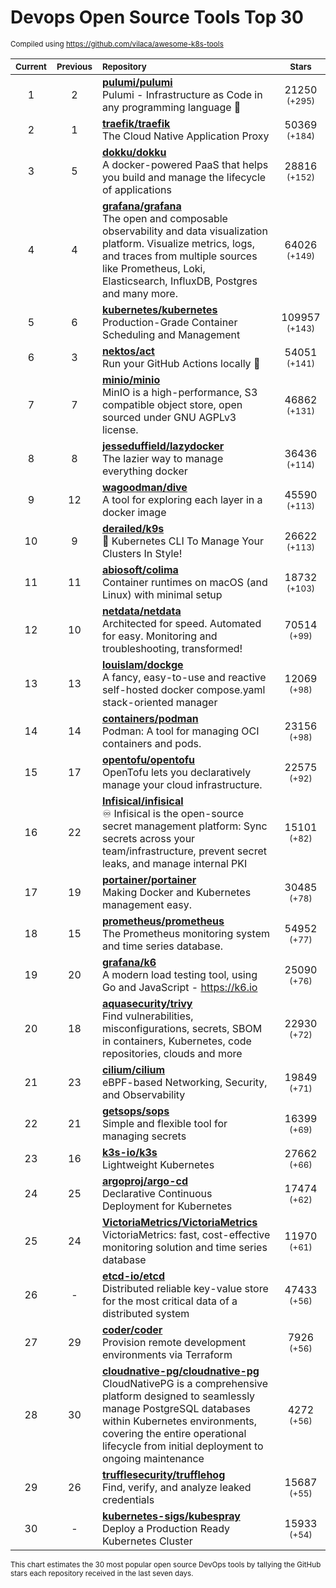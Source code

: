 # Devops Open Source Tools Top 30
<sup>Compiled using https://github.com/vilaca/awesome-k8s-tools</sup>
<div align="center">

|<sub>Current</sub>|<sub>Previous</sub>|<sub>Repository</sub>|<sub>Stars</sub>|
|:---:|:---:|:---|:---:|
|1|2|[**pulumi/pulumi**](https://github.com/pulumi/pulumi)<br/>Pulumi - Infrastructure as Code in any programming language 🚀|21250 <sup>(+295)</sup>|
|2|1|[**traefik/traefik**](https://github.com/traefik/traefik)<br/>The Cloud Native Application Proxy|50369 <sup>(+184)</sup>|
|3|5|[**dokku/dokku**](https://github.com/dokku/dokku)<br/>A docker-powered PaaS that helps you build and manage the lifecycle of applications|28816 <sup>(+152)</sup>|
|4|4|[**grafana/grafana**](https://github.com/grafana/grafana)<br/>The open and composable observability and data visualization platform. Visualize metrics, logs, and traces from multiple sources like Prometheus, Loki, Elasticsearch, InfluxDB, Postgres and many more. |64026 <sup>(+149)</sup>|
|5|6|[**kubernetes/kubernetes**](https://github.com/kubernetes/kubernetes)<br/>Production-Grade Container Scheduling and Management|109957 <sup>(+143)</sup>|
|6|3|[**nektos/act**](https://github.com/nektos/act)<br/>Run your GitHub Actions locally 🚀|54051 <sup>(+141)</sup>|
|7|7|[**minio/minio**](https://github.com/minio/minio)<br/>MinIO is a high-performance, S3 compatible object store, open sourced under GNU AGPLv3 license.|46862 <sup>(+131)</sup>|
|8|8|[**jesseduffield/lazydocker**](https://github.com/jesseduffield/lazydocker)<br/>The lazier way to manage everything docker|36436 <sup>(+114)</sup>|
|9|12|[**wagoodman/dive**](https://github.com/wagoodman/dive)<br/>A tool for exploring each layer in a docker image|45590 <sup>(+113)</sup>|
|10|9|[**derailed/k9s**](https://github.com/derailed/k9s)<br/>🐶 Kubernetes CLI To Manage Your Clusters In Style!|26622 <sup>(+113)</sup>|
|11|11|[**abiosoft/colima**](https://github.com/abiosoft/colima)<br/>Container runtimes on macOS (and Linux) with minimal setup|18732 <sup>(+103)</sup>|
|12|10|[**netdata/netdata**](https://github.com/netdata/netdata)<br/>Architected for speed. Automated for easy. Monitoring and troubleshooting, transformed!|70514 <sup>(+99)</sup>|
|13|13|[**louislam/dockge**](https://github.com/louislam/dockge)<br/>A fancy, easy-to-use and reactive self-hosted docker compose.yaml stack-oriented manager|12069 <sup>(+98)</sup>|
|14|14|[**containers/podman**](https://github.com/containers/podman)<br/>Podman: A tool for managing OCI containers and pods.|23156 <sup>(+98)</sup>|
|15|17|[**opentofu/opentofu**](https://github.com/opentofu/opentofu)<br/>OpenTofu lets you declaratively manage your cloud infrastructure.|22575 <sup>(+92)</sup>|
|16|22|[**Infisical/infisical**](https://github.com/Infisical/infisical)<br/>♾ Infisical is the open-source secret management platform: Sync secrets across your team/infrastructure, prevent secret leaks, and manage internal PKI|15101 <sup>(+82)</sup>|
|17|19|[**portainer/portainer**](https://github.com/portainer/portainer)<br/>Making Docker and Kubernetes management easy.|30485 <sup>(+78)</sup>|
|18|15|[**prometheus/prometheus**](https://github.com/prometheus/prometheus)<br/>The Prometheus monitoring system and time series database.|54952 <sup>(+77)</sup>|
|19|20|[**grafana/k6**](https://github.com/grafana/k6)<br/>A modern load testing tool, using Go and JavaScript - https://k6.io|25090 <sup>(+76)</sup>|
|20|18|[**aquasecurity/trivy**](https://github.com/aquasecurity/trivy)<br/>Find vulnerabilities, misconfigurations, secrets, SBOM in containers, Kubernetes, code repositories, clouds and more|22930 <sup>(+72)</sup>|
|21|23|[**cilium/cilium**](https://github.com/cilium/cilium)<br/>eBPF-based Networking, Security, and Observability|19849 <sup>(+71)</sup>|
|22|21|[**getsops/sops**](https://github.com/getsops/sops)<br/>Simple and flexible tool for managing secrets|16399 <sup>(+69)</sup>|
|23|16|[**k3s-io/k3s**](https://github.com/k3s-io/k3s)<br/>Lightweight Kubernetes|27662 <sup>(+66)</sup>|
|24|25|[**argoproj/argo-cd**](https://github.com/argoproj/argo-cd)<br/>Declarative Continuous Deployment for Kubernetes|17474 <sup>(+62)</sup>|
|25|24|[**VictoriaMetrics/VictoriaMetrics**](https://github.com/VictoriaMetrics/VictoriaMetrics)<br/>VictoriaMetrics: fast, cost-effective monitoring solution and time series database|11970 <sup>(+61)</sup>|
|26|-|[**etcd-io/etcd**](https://github.com/etcd-io/etcd)<br/>Distributed reliable key-value store for the most critical data of a distributed system|47433 <sup>(+56)</sup>|
|27|29|[**coder/coder**](https://github.com/coder/coder)<br/>Provision remote development environments via Terraform|7926 <sup>(+56)</sup>|
|28|30|[**cloudnative-pg/cloudnative-pg**](https://github.com/cloudnative-pg/cloudnative-pg)<br/>CloudNativePG is a comprehensive platform designed to seamlessly manage PostgreSQL databases within Kubernetes environments, covering the entire operational lifecycle from initial deployment to ongoing maintenance|4272 <sup>(+56)</sup>|
|29|26|[**trufflesecurity/trufflehog**](https://github.com/trufflesecurity/trufflehog)<br/>Find, verify, and analyze leaked credentials|15687 <sup>(+55)</sup>|
|30|-|[**kubernetes-sigs/kubespray**](https://github.com/kubernetes-sigs/kubespray)<br/>Deploy a Production Ready Kubernetes Cluster|15933 <sup>(+54)</sup>|


</div>

<sub>This chart estimates the 30 most popular open source DevOps tools by tallying the GitHub stars each repository received in the last seven days.</sub>
